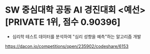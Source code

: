 # SW 중심대학 공동 AI 경진대회 <예선> [PRIVATE 1위, 점수 0.90396]

- 심리학 테스트 데이터를 분석하여 "심리 성향을 예측"하는 알고리즘 개발

https://dacon.io/competitions/open/235902/codeshare/6153
